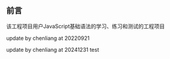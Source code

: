 ## 前言
该工程项目用户JavaScript基础语法的学习、练习和测试的工程项目

update by chenliang at 20220921

update by chenliang at 20241231 test
